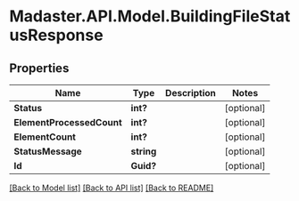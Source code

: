 # Madaster.API.Model.BuildingFileStatusResponse
## Properties

Name | Type | Description | Notes
------------ | ------------- | ------------- | -------------
**Status** | **int?** |  | [optional] 
**ElementProcessedCount** | **int?** |  | [optional] 
**ElementCount** | **int?** |  | [optional] 
**StatusMessage** | **string** |  | [optional] 
**Id** | **Guid?** |  | [optional] 

[[Back to Model list]](../README.md#documentation-for-models) [[Back to API list]](../README.md#documentation-for-api-endpoints) [[Back to README]](../README.md)

